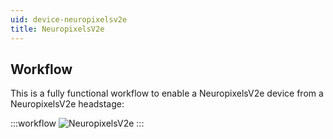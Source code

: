 ```yaml
---
uid: device-neuropixelsv2e
title: NeuropixelsV2e
---
```


## Workflow

This is a fully functional workflow to enable a NeuropixelsV2e device from a NeuropixelsV2e headstage:

:::workflow 
![NeuropixelsV2e](~/workflows/device-neuropixelsv2e_neuropixelsv2eheadstage.bonsai)
:::
